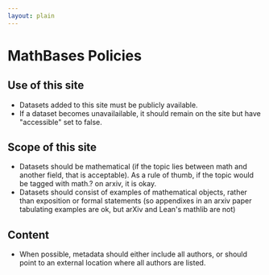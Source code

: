 ```yaml
---
layout: plain
---
```

<h1 class="smallcaps">MathBases Policies</h1>

<h2>Use of this site</h2>
<ul>
  <li>Datasets added to this site must be publicly available.</li>
  <li>If a dataset becomes unavailailable, it should remain on the site but have "accessible" set to false.</li>
</ul>

<h2>Scope of this site</h2>
<ul>
  <li>Datasets should be mathematical (if the topic lies between math and another field, that is acceptable).  As a rule of thumb, if the topic would be tagged with math.? on arxiv, it is okay.</li>
  <li>Datasets should consist of examples of mathematical objects, rather than exposition or formal statements (so appendixes in an arxiv paper tabulating examples are ok, but arXiv and Lean's mathlib are not)</li>
</ul>

<h2>Content</h2>
<ul>
  <li>When possible, metadata should either include all authors, or should point to an external location where all authors are listed.</li>
<ul>